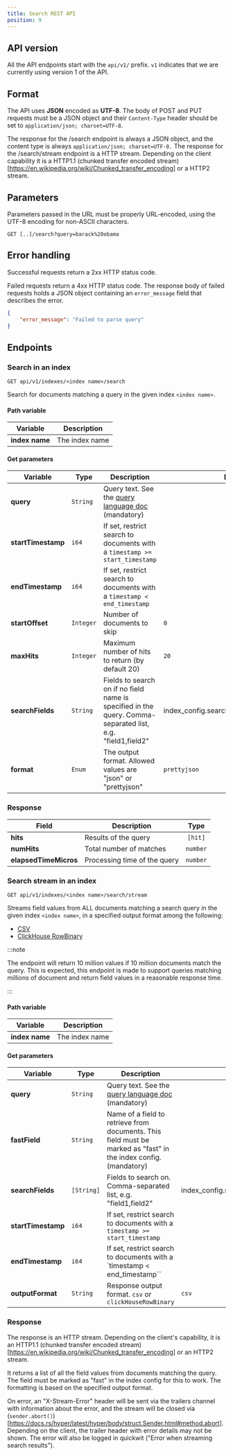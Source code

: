 ```yaml
---
title: Search REST API
position: 9
---
```


## API version

All the API endpoints start with the `api/v1/` prefix. `v1` indicates that we are currently using version 1 of the API.


## Format

The API uses **JSON** encoded as **UTF-8**. The body of POST and PUT requests must be a JSON object and their `Content-Type` header should be set to `application/json; charset=UTF-8`.

The response for the /search endpoint is always a JSON object, and the content type is always `application/json; charset=UTF-8.`
The response for the /search/stream endpoint is a HTTP stream. Depending on the client capability it is a HTTP1.1 (chunked transfer encoded stream)[https://en.wikipedia.org/wiki/Chunked_transfer_encoding] or a HTTP2 stream.

## Parameters

Parameters passed in the URL must be properly URL-encoded, using the UTF-8 encoding for non-ASCII characters.

```
GET [..]/search?query=barack%20obama
```

## Error handling

Successful requests return a 2xx HTTP status code.

Failed requests return a 4xx HTTP status code. The response body of failed requests holds a JSON object containing an `error_message` field that describes the error.

```json
{
	"error_message": "Failed to parse query"
}
```

## Endpoints

### Search in an index

```
GET api/v1/indexes/<index name>/search
```

Search for documents matching a query in the given index `<index name>`.

#### Path variable

| Variable      | Description   |
| ------------- | ------------- |
| **index name** | The index name |


#### Get parameters

| Variable                  | Type                 | Description                                                                                       | Default value                                                                                   |
| ------------------------- | -------------------- | ------------------------------------------------------------------------------------------------- | ----------------------------------------------------------------------------------------------- |
| **query**                  | `String`           | Query text. See the [query language doc](query-language.md) (mandatory)                                          |                                                                                                |
| **startTimestamp**         | `i64`    		 	    | If set, restrict search to documents with a `timestamp >= start_timestamp`                                                            |                                                                                |
| **endTimestamp**           | `i64`       		    | If set, restrict search to documents with a `timestamp < end_timestamp`                                                            |                                                                                     |
| **startOffset**            | `Integer`     	    | Number of documents to skip                                                                | `0`                                                                                             |
| **maxHits**                | `Integer`          | Maximum number of hits to return (by default 20)                                                            | `20`                                                                                            |
| **searchFields**           | `String`      		  | Fields to search on if no field name is specified in the query. Comma-separated list, e.g. "field1,field2" | index_config.search_settings.default_search_fields                                                                                             |
| **format**                 | `Enum`           	| The output format. Allowed values are "json" or "prettyjson" 						 | `prettyjson`                                                                                            |


### Response

| Field                | Description                    |    Type    |
| -------------------- | ------------------------------ | :--------: |
| **hits**             | Results of the query           | `[hit]` |
| **numHits**         | Total number of matches        |  `number`  |
| **elapsedTimeMicros**    | Processing time of the query   |  `number`  |

### Search stream in an index

```
GET api/v1/indexes/<index name>/search/stream
```

Streams field values from ALL documents matching a search query in the given index `<index name>`, in a specified output format among the following:
 -  [CSV](https://datatracker.ietf.org/doc/html/rfc4180)
 -  [ClickHouse RowBinary](https://clickhouse.tech/docs/en/interfaces/formats/#rowbinary)

:::note

The endpoint will return 10 million values if 10 million documents match the query. This is expected, this endpoint is made to support queries matching millions of document and return field values in a reasonable response time.

:::


#### Path variable

| Variable      | Description   |
| ------------- | ------------- |
| **index name** | The index name |


#### Get parameters

| Variable | Type | Description | Default value |
|----------|------|-------------|---------------|
| **query** | `String` | Query text. See the [query language doc](query-language.md) (mandatory) | |
| **fastField** | `String` | Name of a field to retrieve from documents. This field must be marked as "fast" in the index config. (mandatory)| |
| **searchFields** | `[String]` | Fields to search on. Comma-separated list, e.g. "field1,field2" | index_config.search_settings.default_search_fields    |
| **startTimestamp** | `i64` | If set, restrict search to documents with a `timestamp >= start_timestamp` | |
| **endTimestamp** | `i64` | If set, restrict search to documents with a `timestamp < end_timestamp`` | |
| **outputFormat** | `String` | Response output format. `csv` or `clickHouseRowBinary`  | `csv` |


### Response
The response is an HTTP stream. Depending on the client's capability, it is an HTTP1.1 (chunked transfer encoded stream)[https://en.wikipedia.org/wiki/Chunked_transfer_encoding] or an HTTP2 stream.

It returns a list of all the field values from documents matching the query. The field must be marked as "fast" in the index config for this to work. 
The formatting is based on the specified output format. 

On error, an "X-Stream-Error" header will be sent via the trailers channel with information about the error, and the stream will be closed via (`sender.abort()`)[https://docs.rs/hyper/latest/hyper/body/struct.Sender.html#method.abort].
Depending on the client, the trailer header with error details may not be shown. The error will also be logged in quickwit ("Error when streaming search results"). 
